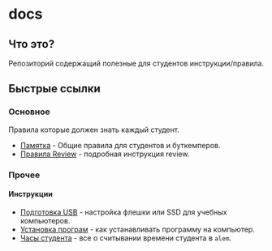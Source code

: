 # docs
## Что это?
Репозиторий содержащий полезные для студентов инструкции/правила.

## Быстрые ссылки
### Основное
Правила которые должен знать каждый студент.
- [Памятка](MEMO.md) - Общие правила для студентов и буткемперов.
- [Правила Review](how-to-review.md) - подробная инструкция review.

### Прочее
#### Инструкции
- [Подготовка USB](usb-configuration.md) - настройка флешки или SSD для учебных компьютеров.
- [Установка програм](usb-application-installation.md) - как устанавливать программу на компьютер.
- [Часы студента](student-hours.md) - все о считывании времени студента в `alem`.
